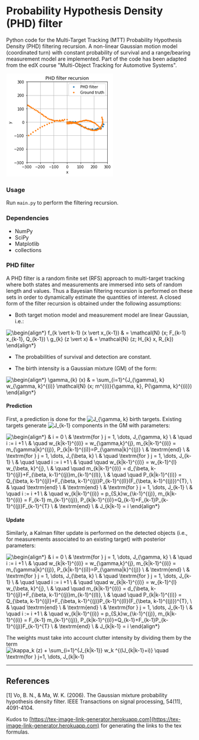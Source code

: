 # Probability Hypothesis Density (PHD) filter

Python code for the Multi-Target Tracking (MTT) Probability Hypothesis Density (PHD) filtering recursion. A non-linear Gaussian motion model (coordinated turn) with constant probability of survival and a range/bearing measurement model are implemented. Part of the code has been adapted from the edX course "Multi-Object Tracking for Automotive Systems".

![Example of filter recursion.](output.png)

### Usage
Run ```main.py``` to perform the filtering recursion.

### Dependencies
* NumPy
* SciPy
* Matplotlib
* collections

### PHD filter

A PHD filter is a random finite set (RFS) approach to multi-target tracking where both states and measurements are immersed into sets of random length and values. Thus a Bayesian filtering recursion is performed on these sets in order to dynamically estimate the quantities of interest. A closed form of the filter recursion is obtained under the following assumptions:

* Both target motion model and measurement model are linear Gaussian, i.e.:

![\begin{align*}
f_{k \vert k-1} (x \vert x_{k-1}) & = \mathcal{N} (x; F_{k-1} x_{k-1}, Q_{k-1}) \\
g_{k} (z \vert x) & = \mathcal{N} (z; H_{k} x, R_{k}) 
\end{align*}
](https://render.githubusercontent.com/render/math?math=%5Cdisplaystyle+%5Cbegin%7Balign%2A%7D%0Af_%7Bk+%5Cvert+k-1%7D+%28x+%5Cvert+x_%7Bk-1%7D%29+%26+%3D+%5Cmathcal%7BN%7D+%28x%3B+F_%7Bk-1%7D+x_%7Bk-1%7D%2C+Q_%7Bk-1%7D%29+%5C%5C%0Ag_%7Bk%7D+%28z+%5Cvert+x%29+%26+%3D+%5Cmathcal%7BN%7D+%28z%3B+H_%7Bk%7D+x%2C+R_%7Bk%7D%29+%0A%5Cend%7Balign%2A%7D%0A)

* The probabilities of survival and detection are constant.

* The birth intensity is a Gaussian mixture (GM) of the form:

![\begin{align*}
\gamma_{k} (x) & = \sum_{i=1}^{J_{\gamma}, k} w_{\gamma, k}^{(i)} \mathcal{N} (x; m^{(i)}_{\gamma, k}, P_{\gamma, k}^{(i)})
\end{align*}
](https://render.githubusercontent.com/render/math?math=%5Cdisplaystyle+%5Cbegin%7Balign%2A%7D%0A%5Cgamma_%7Bk%7D+%28x%29+%26+%3D+%5Csum_%7Bi%3D1%7D%5E%7BJ_%7B%5Cgamma%7D%2C+k%7D+w_%7B%5Cgamma%2C+k%7D%5E%7B%28i%29%7D+%5Cmathcal%7BN%7D+%28x%3B+m%5E%7B%28i%29%7D_%7B%5Cgamma%2C+k%7D%2C+P_%7B%5Cgamma%2C+k%7D%5E%7B%28i%29%7D%29%0A%5Cend%7Balign%2A%7D%0A)


#### Prediction

First, a prediction is done for the ![J_{\gamma, k}
](https://render.githubusercontent.com/render/math?math=%5Ctextstyle+J_%7B%5Cgamma%2C+k%7D%0A) birth targets. Existing targets generate ![J_{k-1}](https://render.githubusercontent.com/render/math?math=%5Ctextstyle+J_%7Bk-1%7D) components in the GM with parameters:

![\begin{align*}
& i = 0 \\
& \textrm{for }  j = 1, \dots, J_{\gamma, k} \\
& \quad i := i +1 \\
& \quad w_{k|k-1}^{(i)} = w_{\gamma,k}^{j}, m_{k|k-1}^{(i)} = m_{\gamma|k}^{(j)}, P_{k|k-1}^{(i)}=P_{\gamma|k}^{(j)} \\
& \textrm{end} \\
& \textrm{for }  j = 1, \dots, J_{\beta, k} \\
& \quad \textrm{for }  j = 1, \dots, J_{k-1} \\
& \quad \quad i := i +1 \\
& \quad \quad w_{k|k-1}^{(i)} = w_{k-1}^{l} w_{\beta, k}^{j}, \\
& \quad \quad m_{k|k-1}^{(i)} = d_{\beta, k-1}^{(j)}+F_{\beta, k-1}^{(j)}m_{k-1}^{(l)}, \\
& \quad \quad P_{k|k-1}^{(i)} = Q_{\beta, k-1}^{(j)}+F_{\beta, k-1}^{(j)}P_{k-1}^{(l)}(F_{\beta, k-1}^{(j)})^{T}, \\
& \quad \textrm{end} \\
& \textrm{end} \\
& \textrm{for }  j = 1, \dots, J_{k-1} \\
& \quad i := i +1 \\
& \quad w_{k|k-1}^{(i)} = p_{S,k}w_{\k-1}^{(j)}, m_{k|k-1}^{(i)} = F_{k-1} m_{k-1}^{(j)}, P_{k|k-1}^{(i)}=Q_{k-1}+F_{k-1}P_{k-1}^{(j)}F_{k-1}^{T} \\
& \textrm{end} \\
& J_{k|k-1} = i
\end{align*}](https://render.githubusercontent.com/render/math?math=%5Cdisplaystyle+%5Cbegin%7Balign%2A%7D%0A%26+i+%3D+0+%5C%5C%0A%26+%5Ctextrm%7Bfor+%7D++j+%3D+1%2C+%5Cdots%2C+J_%7B%5Cgamma%2C+k%7D+%5C%5C%0A%26+%5Cquad+i+%3A%3D+i+%2B1+%5C%5C%0A%26+%5Cquad+w_%7Bk%7Ck-1%7D%5E%7B%28i%29%7D+%3D+w_%7B%5Cgamma%2Ck%7D%5E%7Bj%7D%2C+m_%7Bk%7Ck-1%7D%5E%7B%28i%29%7D+%3D+m_%7B%5Cgamma%7Ck%7D%5E%7B%28j%29%7D%2C+P_%7Bk%7Ck-1%7D%5E%7B%28i%29%7D%3DP_%7B%5Cgamma%7Ck%7D%5E%7B%28j%29%7D+%5C%5C%0A%26+%5Ctextrm%7Bend%7D+%5C%5C%0A%26+%5Ctextrm%7Bfor+%7D++j+%3D+1%2C+%5Cdots%2C+J_%7B%5Cbeta%2C+k%7D+%5C%5C%0A%26+%5Cquad+%5Ctextrm%7Bfor+%7D++j+%3D+1%2C+%5Cdots%2C+J_%7Bk-1%7D+%5C%5C%0A%26+%5Cquad+%5Cquad+i+%3A%3D+i+%2B1+%5C%5C%0A%26+%5Cquad+%5Cquad+w_%7Bk%7Ck-1%7D%5E%7B%28i%29%7D+%3D+w_%7Bk-1%7D%5E%7Bl%7D+w_%7B%5Cbeta%2C+k%7D%5E%7Bj%7D%2C+%5C%5C%0A%26+%5Cquad+%5Cquad+m_%7Bk%7Ck-1%7D%5E%7B%28i%29%7D+%3D+d_%7B%5Cbeta%2C+k-1%7D%5E%7B%28j%29%7D%2BF_%7B%5Cbeta%2C+k-1%7D%5E%7B%28j%29%7Dm_%7Bk-1%7D%5E%7B%28l%29%7D%2C+%5C%5C%0A%26+%5Cquad+%5Cquad+P_%7Bk%7Ck-1%7D%5E%7B%28i%29%7D+%3D+Q_%7B%5Cbeta%2C+k-1%7D%5E%7B%28j%29%7D%2BF_%7B%5Cbeta%2C+k-1%7D%5E%7B%28j%29%7DP_%7Bk-1%7D%5E%7B%28l%29%7D%28F_%7B%5Cbeta%2C+k-1%7D%5E%7B%28j%29%7D%29%5E%7BT%7D%2C+%5C%5C%0A%26+%5Cquad+%5Ctextrm%7Bend%7D+%5C%5C%0A%26+%5Ctextrm%7Bend%7D+%5C%5C%0A%26+%5Ctextrm%7Bfor+%7D++j+%3D+1%2C+%5Cdots%2C+J_%7Bk-1%7D+%5C%5C%0A%26+%5Cquad+i+%3A%3D+i+%2B1+%5C%5C%0A%26+%5Cquad+w_%7Bk%7Ck-1%7D%5E%7B%28i%29%7D+%3D+p_%7BS%2Ck%7Dw_%7B%5Ck-1%7D%5E%7B%28j%29%7D%2C+m_%7Bk%7Ck-1%7D%5E%7B%28i%29%7D+%3D+F_%7Bk-1%7D+m_%7Bk-1%7D%5E%7B%28j%29%7D%2C+P_%7Bk%7Ck-1%7D%5E%7B%28i%29%7D%3DQ_%7Bk-1%7D%2BF_%7Bk-1%7DP_%7Bk-1%7D%5E%7B%28j%29%7DF_%7Bk-1%7D%5E%7BT%7D+%5C%5C%0A%26+%5Ctextrm%7Bend%7D+%5C%5C%0A%26+J_%7Bk%7Ck-1%7D+%3D+i%0A%5Cend%7Balign%2A%7D)


#### Update

Similarly, a Kalman filter update is performed on the detected objects (i.e., for measurements associated to an existing target) with posterior parameters:

![\begin{align*}
& i = 0 \\
& \textrm{for }  j = 1, \dots, J_{\gamma, k} \\
& \quad i := i +1 \\
& \quad w_{k|k-1}^{(i)} = w_{\gamma,k}^{j}, m_{k|k-1}^{(i)} = m_{\gamma|k}^{(j)}, P_{k|k-1}^{(i)}=P_{\gamma|k}^{(j)} \\
& \textrm{end} \\
& \textrm{for }  j = 1, \dots, J_{\beta, k} \\
& \quad \textrm{for }  j = 1, \dots, J_{k-1} \\
& \quad \quad i := i +1 \\
& \quad \quad w_{k|k-1}^{(i)} = w_{k-1}^{l} w_{\beta, k}^{j}, \\
& \quad \quad m_{k|k-1}^{(i)} = d_{\beta, k-1}^{(j)}+F_{\beta, k-1}^{(j)}m_{k-1}^{(l)}, \\
& \quad \quad P_{k|k-1}^{(i)} = Q_{\beta, k-1}^{(j)}+F_{\beta, k-1}^{(j)}P_{k-1}^{(l)}(F_{\beta, k-1}^{(j)})^{T}, \\
& \quad \textrm{end} \\
& \textrm{end} \\
& \textrm{for }  j = 1, \dots, J_{k-1} \\
& \quad i := i +1 \\
& \quad w_{k|k-1}^{(i)} = p_{S,k}w_{\k-1}^{(j)}, m_{k|k-1}^{(i)} = F_{k-1} m_{k-1}^{(j)}, P_{k|k-1}^{(i)}=Q_{k-1}+F_{k-1}P_{k-1}^{(j)}F_{k-1}^{T} \\
& \textrm{end} \\
& J_{k|k-1} = i
\end{align*}](https://render.githubusercontent.com/render/math?math=%5Cdisplaystyle+%5Cbegin%7Balign%2A%7D%0A%26+i+%3D+0+%5C%5C%0A%26+%5Ctextrm%7Bfor+%7D++j+%3D+1%2C+%5Cdots%2C+J_%7B%5Cgamma%2C+k%7D+%5C%5C%0A%26+%5Cquad+i+%3A%3D+i+%2B1+%5C%5C%0A%26+%5Cquad+w_%7Bk%7Ck-1%7D%5E%7B%28i%29%7D+%3D+w_%7B%5Cgamma%2Ck%7D%5E%7Bj%7D%2C+m_%7Bk%7Ck-1%7D%5E%7B%28i%29%7D+%3D+m_%7B%5Cgamma%7Ck%7D%5E%7B%28j%29%7D%2C+P_%7Bk%7Ck-1%7D%5E%7B%28i%29%7D%3DP_%7B%5Cgamma%7Ck%7D%5E%7B%28j%29%7D+%5C%5C%0A%26+%5Ctextrm%7Bend%7D+%5C%5C%0A%26+%5Ctextrm%7Bfor+%7D++j+%3D+1%2C+%5Cdots%2C+J_%7B%5Cbeta%2C+k%7D+%5C%5C%0A%26+%5Cquad+%5Ctextrm%7Bfor+%7D++j+%3D+1%2C+%5Cdots%2C+J_%7Bk-1%7D+%5C%5C%0A%26+%5Cquad+%5Cquad+i+%3A%3D+i+%2B1+%5C%5C%0A%26+%5Cquad+%5Cquad+w_%7Bk%7Ck-1%7D%5E%7B%28i%29%7D+%3D+w_%7Bk-1%7D%5E%7Bl%7D+w_%7B%5Cbeta%2C+k%7D%5E%7Bj%7D%2C+%5C%5C%0A%26+%5Cquad+%5Cquad+m_%7Bk%7Ck-1%7D%5E%7B%28i%29%7D+%3D+d_%7B%5Cbeta%2C+k-1%7D%5E%7B%28j%29%7D%2BF_%7B%5Cbeta%2C+k-1%7D%5E%7B%28j%29%7Dm_%7Bk-1%7D%5E%7B%28l%29%7D%2C+%5C%5C%0A%26+%5Cquad+%5Cquad+P_%7Bk%7Ck-1%7D%5E%7B%28i%29%7D+%3D+Q_%7B%5Cbeta%2C+k-1%7D%5E%7B%28j%29%7D%2BF_%7B%5Cbeta%2C+k-1%7D%5E%7B%28j%29%7DP_%7Bk-1%7D%5E%7B%28l%29%7D%28F_%7B%5Cbeta%2C+k-1%7D%5E%7B%28j%29%7D%29%5E%7BT%7D%2C+%5C%5C%0A%26+%5Cquad+%5Ctextrm%7Bend%7D+%5C%5C%0A%26+%5Ctextrm%7Bend%7D+%5C%5C%0A%26+%5Ctextrm%7Bfor+%7D++j+%3D+1%2C+%5Cdots%2C+J_%7Bk-1%7D+%5C%5C%0A%26+%5Cquad+i+%3A%3D+i+%2B1+%5C%5C%0A%26+%5Cquad+w_%7Bk%7Ck-1%7D%5E%7B%28i%29%7D+%3D+p_%7BS%2Ck%7Dw_%7B%5Ck-1%7D%5E%7B%28j%29%7D%2C+m_%7Bk%7Ck-1%7D%5E%7B%28i%29%7D+%3D+F_%7Bk-1%7D+m_%7Bk-1%7D%5E%7B%28j%29%7D%2C+P_%7Bk%7Ck-1%7D%5E%7B%28i%29%7D%3DQ_%7Bk-1%7D%2BF_%7Bk-1%7DP_%7Bk-1%7D%5E%7B%28j%29%7DF_%7Bk-1%7D%5E%7BT%7D+%5C%5C%0A%26+%5Ctextrm%7Bend%7D+%5C%5C%0A%26+J_%7Bk%7Ck-1%7D+%3D+i%0A%5Cend%7Balign%2A%7D)

The weights must take into account clutter intensity by dividing them by the term ![\kappa_k (z) + \sum_{i=1}^{J_{k|k-1}} w_k ^{(lJ_{k|k-1}+i)} \quad  \textrm{for } j=1, \dots, J_{k|k-1}
](https://render.githubusercontent.com/render/math?math=%5Ctextstyle+%5Ckappa_k+%28z%29+%2B+%5Csum_%7Bi%3D1%7D%5E%7BJ_%7Bk%7Ck-1%7D%7D+w_k+%5E%7B%28lJ_%7Bk%7Ck-1%7D%2Bi%29%7D+%5Cquad++%5Ctextrm%7Bfor+%7D+j%3D1%2C+%5Cdots%2C+J_%7Bk%7Ck-1%7D%0A)

---

## References
<a id="1">[1]</a>
Vo, B. N., & Ma, W. K. (2006). The Gaussian mixture probability hypothesis density filter. IEEE Transactions on signal processing, 54(11), 4091-4104.

Kudos to [https://tex-image-link-generator.herokuapp.com](https://tex-image-link-generator.herokuapp.com) for generating the links to the tex formulas.